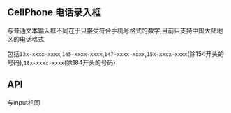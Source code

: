 ## CellPhone 电话录入框

与普通文本输入框不同在于只接受符合手机号格式的数字,目前只支持中国大陆地区的电话格式

包括`13x-xxxx-xxxx`,`145-xxxx-xxxx`,`147-xxxx-xxxx`,`15x-xxxx-xxxx`(除154开头的号码),`18x-xxxx-xxxx`(除184开头的号码)

## API

与input相同